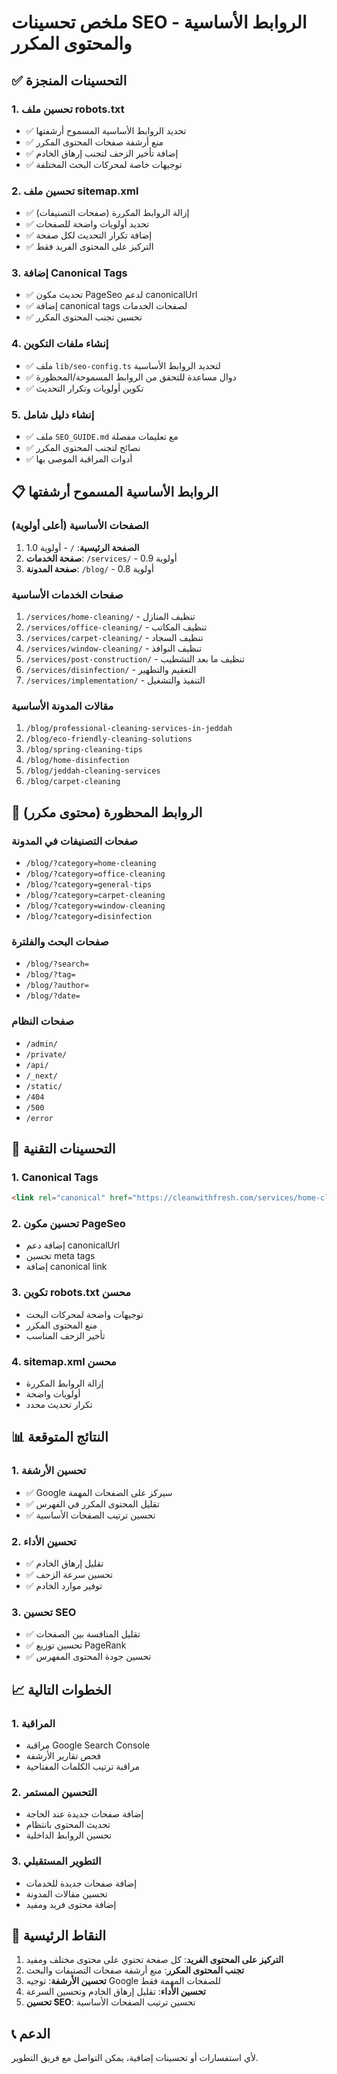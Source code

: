 # ملخص تحسينات SEO - الروابط الأساسية والمحتوى المكرر

## ✅ التحسينات المنجزة

### 1. تحسين ملف robots.txt
- ✅ تحديد الروابط الأساسية المسموح أرشفتها
- ✅ منع أرشفة صفحات المحتوى المكرر
- ✅ إضافة تأخير الزحف لتجنب إرهاق الخادم
- ✅ توجيهات خاصة لمحركات البحث المختلفة

### 2. تحسين ملف sitemap.xml
- ✅ إزالة الروابط المكررة (صفحات التصنيفات)
- ✅ تحديد أولويات واضحة للصفحات
- ✅ إضافة تكرار التحديث لكل صفحة
- ✅ التركيز على المحتوى الفريد فقط

### 3. إضافة Canonical Tags
- ✅ تحديث مكون PageSeo لدعم canonicalUrl
- ✅ إضافة canonical tags لصفحات الخدمات
- ✅ تحسين تجنب المحتوى المكرر

### 4. إنشاء ملفات التكوين
- ✅ ملف `lib/seo-config.ts` لتحديد الروابط الأساسية
- ✅ دوال مساعدة للتحقق من الروابط المسموحة/المحظورة
- ✅ تكوين أولويات وتكرار التحديث

### 5. إنشاء دليل شامل
- ✅ ملف `SEO_GUIDE.md` مع تعليمات مفصلة
- ✅ نصائح لتجنب المحتوى المكرر
- ✅ أدوات المراقبة الموصى بها

## 📋 الروابط الأساسية المسموح أرشفتها

### الصفحات الأساسية (أعلى أولوية)
1. **الصفحة الرئيسية**: `/` - أولوية 1.0
2. **صفحة الخدمات**: `/services/` - أولوية 0.9
3. **صفحة المدونة**: `/blog/` - أولوية 0.8

### صفحات الخدمات الأساسية
1. `/services/home-cleaning/` - تنظيف المنازل
2. `/services/office-cleaning/` - تنظيف المكاتب
3. `/services/carpet-cleaning/` - تنظيف السجاد
4. `/services/window-cleaning/` - تنظيف النوافذ
5. `/services/post-construction/` - تنظيف ما بعد التشطيب
6. `/services/disinfection/` - التعقيم والتطهير
7. `/services/implementation/` - التنفيذ والتشغيل

### مقالات المدونة الأساسية
1. `/blog/professional-cleaning-services-in-jeddah`
2. `/blog/eco-friendly-cleaning-solutions`
3. `/blog/spring-cleaning-tips`
4. `/blog/home-disinfection`
5. `/blog/jeddah-cleaning-services`
6. `/blog/carpet-cleaning`

## 🚫 الروابط المحظورة (محتوى مكرر)

### صفحات التصنيفات في المدونة
- `/blog/?category=home-cleaning`
- `/blog/?category=office-cleaning`
- `/blog/?category=general-tips`
- `/blog/?category=carpet-cleaning`
- `/blog/?category=window-cleaning`
- `/blog/?category=disinfection`

### صفحات البحث والفلترة
- `/blog/?search=`
- `/blog/?tag=`
- `/blog/?author=`
- `/blog/?date=`

### صفحات النظام
- `/admin/`
- `/private/`
- `/api/`
- `/_next/`
- `/static/`
- `/404`
- `/500`
- `/error`

## 🔧 التحسينات التقنية

### 1. Canonical Tags
```html
<link rel="canonical" href="https://cleanwithfresh.com/services/home-cleaning/" />
```

### 2. تحسين مكون PageSeo
- إضافة دعم canonicalUrl
- تحسين meta tags
- إضافة canonical link

### 3. تكوين robots.txt محسن
- توجيهات واضحة لمحركات البحث
- منع المحتوى المكرر
- تأخير الزحف المناسب

### 4. sitemap.xml محسن
- إزالة الروابط المكررة
- أولويات واضحة
- تكرار تحديث محدد

## 📊 النتائج المتوقعة

### 1. تحسين الأرشفة
- ✅ Google سيركز على الصفحات المهمة
- ✅ تقليل المحتوى المكرر في الفهرس
- ✅ تحسين ترتيب الصفحات الأساسية

### 2. تحسين الأداء
- ✅ تقليل إرهاق الخادم
- ✅ تحسين سرعة الزحف
- ✅ توفير موارد الخادم

### 3. تحسين SEO
- ✅ تقليل المنافسة بين الصفحات
- ✅ تحسين توزيع PageRank
- ✅ تحسين جودة المحتوى المفهرس

## 📈 الخطوات التالية

### 1. المراقبة
- مراقبة Google Search Console
- فحص تقارير الأرشفة
- مراقبة ترتيب الكلمات المفتاحية

### 2. التحسين المستمر
- إضافة صفحات جديدة عند الحاجة
- تحديث المحتوى بانتظام
- تحسين الروابط الداخلية

### 3. التطوير المستقبلي
- إضافة صفحات جديدة للخدمات
- تحسين مقالات المدونة
- إضافة محتوى فريد ومفيد

## 🎯 النقاط الرئيسية

1. **التركيز على المحتوى الفريد**: كل صفحة تحتوي على محتوى مختلف ومفيد
2. **تجنب المحتوى المكرر**: منع أرشفة صفحات التصنيفات والبحث
3. **تحسين الأرشفة**: توجيه Google للصفحات المهمة فقط
4. **تحسين الأداء**: تقليل إرهاق الخادم وتحسين السرعة
5. **تحسين SEO**: تحسين ترتيب الصفحات الأساسية

## 📞 الدعم

لأي استفسارات أو تحسينات إضافية، يمكن التواصل مع فريق التطوير. 